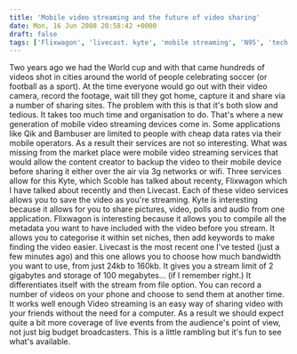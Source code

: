 ```yaml
---
title: 'Mobile video streaming and the future of video sharing'
date: Mon, 16 Jun 2008 20:58:42 +0000
draft: false
tags: ['Flixwagon', 'livecast. kyte', 'mobile streaming', 'N95', 'tech related']
---
```


Two years ago we had the World cup and with that came hundreds of videos shot in cities around the world of people celebrating soccer (or football as a sport). At the time everyone would go out with their video camera, record the footage, wait till they got home, capture it and share via a number of sharing sites. The problem with this is that it's both slow and tedious. It takes too much time and organisation to do. That's where a new generation of mobile video streaming devices come in. Some applications like Qik and Bambuser are limited to people with cheap data rates via their mobile operators. As a result their services are not so interesting. What was missing from the market place were mobile video streaming services that would allow the content creator to backup the video to their mobile device before sharing it either over the air via 3g networks or wifi. Three services allow for this Kyte, which Scoble has talked about recenty, Flixwagon which I have talked about recently and then Livecast. Each of these video services allows you to save the video as you're streaming. Kyte is interesting because it allows for you to share pictures, video, polls and audio from one application. Flixwagon is interesting because it allows you to compile all the metadata you want to have included with the video before you stream. It allows you to categorise it within set niches, then add keywords to make finding the video easier. Livecast is the most recent one I've tested (just a few minutes ago) and this one allows you to choose how much bandwidth you want to use, from just 24kb to 160kb. It gives you a stream limit of 2 gigabytes and storage of 100 megabytes... (if I remember right.) It differentiates itself with the stream from file option. You can record a number of videos on your phone and choose to send them at another time. It works well enough Video streaming is an easy way of sharing video with your friends without the need for a computer. As a result we should expect quite a bit more coverage of live events from the audience's point of view, not just big budget broadcasters. This is a little rambling but it's fun to see what's available.